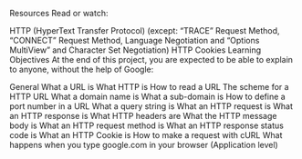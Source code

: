 Resources Read or watch:

HTTP (HyperText Transfer Protocol) (except: “TRACE” Request Method, “CONNECT” Request Method, Language Negotiation and “Options MultiView” and Character Set Negotiation) HTTP Cookies Learning Objectives At the end of this project, you are expected to be able to explain to anyone, without the help of Google:

General What a URL is What HTTP is How to read a URL The scheme for a HTTP URL What a domain name is What a sub-domain is How to define a port number in a URL What a query string is What an HTTP request is What an HTTP response is What HTTP headers are What the HTTP message body is What an HTTP request method is What an HTTP response status code is What an HTTP Cookie is How to make a request with cURL What happens when you type google.com in your browser (Application level)
